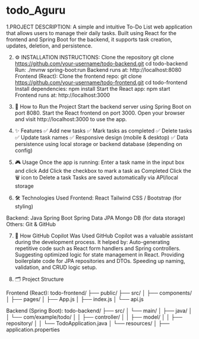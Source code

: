 # todo_Aguru
1.PROJECT DESCRIPTION:
  A simple and intuitive To-Do List web application that allows users to manage their daily tasks.
  Built using React for the frontend and Spring Boot for the backend, it supports task creation, updates, deletion, and persistence.

  
2. ⚙️ INSTALLATION INSTRUCTIONS:
   Clone the repository
git clone https://github.com/your-username/todo-backend.git
cd todo-backend
Run:
./mvnw spring-boot:run
Backend runs at: http://localhost:8080
Frontend (React):
Clone the frontend repo:
git clone https://github.com/your-username/todo-frontend.git
cd todo-frontend
Install dependencies:
npm install
Start the React app:
npm start
Frontend runs at: http://localhost:3000


3. 🚀 How to Run the Project
Start the backend server using Spring Boot on port 8080.
Start the React frontend on port 3000.
Open your browser and visit http://localhost:3000 to use the app.

4. ✨ Features
✅ Add new tasks
✅ Mark tasks as completed
✅ Delete tasks
✅ Update task names
✅ Responsive design (mobile & desktop)
✅ Data persistence using local storage or backend database (depending on config)


5. 🎮 Usage
Once the app is running:
Enter a task name in the input box and click Add
Click the checkbox to mark a task as Completed
Click the 🗑️ icon to Delete a task
Tasks are saved automatically via API/local storage

6. 🛠️ Technologies Used
Frontend:
React
Tailwind CSS / Bootstrap (for styling)

Backend:
Java
Spring Boot
Spring Data JPA
Mongo DB (for data storage)
Others:
Git & GitHub

7. 🤖 How GitHub Copilot Was Used
GitHub Copilot was a valuable assistant during the development process. It helped by:
Auto-generating repetitive code such as React form handlers and Spring controllers.
Suggesting optimized logic for state management in React.
Providing boilerplate code for JPA repositories and DTOs.
Speeding up naming, validation, and CRUD logic setup.

8. 🗂️ Project Structure

Frontend (React):
todo-frontend/
├── public/
├── src/
│   ├── components/
│   ├── pages/
│   ├── App.js
│   ├── index.js
│   └── api.js

Backend (Spring Boot):
todo-backend/
├── src/
│   └── main/
│       ├── java/
│       │   └── com/example/todo/
│       │       ├── controller/
│       │       ├── model/
│       │       ├── repository/
│       │       └── TodoApplication.java
│       └── resources/
│           ├── application.properties

